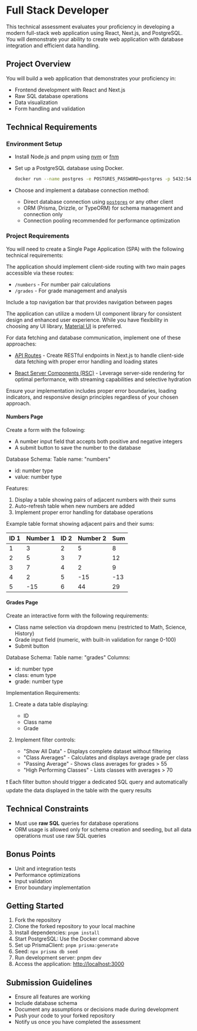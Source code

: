 # Full Stack Developer

This technical assessment evaluates your proficiency in developing a modern full-stack web application using React, Next.js, and PostgreSQL. You will demonstrate your ability to create web application with database integration and efficient data handling.

## Project Overview

You will build a web application that demonstrates your proficiency in:

- Frontend development with React and Next.js
- Raw SQL database operations
- Data visualization
- Form handling and validation

## Technical Requirements

### Environment Setup

- Install Node.js and pnpm using [nvm](https://github.com/nvm-sh/nvm) or [fnm](https://github.com/Schniz/fnm)
- Set up a PostgreSQL database using Docker.

   ```bash
   docker run --name postgres -e POSTGRES_PASSWORD=postgres -p 5432:5432 -d postgres
   ```

- Choose and implement a database connection method:
  - Direct database connection using [`postgres`](https://github.com/porsager/postgres) or any other client
  - ORM (Prisma, Drizzle, or TypeORM) for schema management and connection only
  - Connection pooling recommended for performance optimization

### Project Requirements

You will need to create a Single Page Application (SPA) with the following technical requirements:

The application should implement client-side routing with two main pages accessible via these routes:

- `/numbers` - For number pair calculations
- `/grades` - For grade management and analysis

Include a top navigation bar that provides navigation between pages

The application can utilize a modern UI component library for consistent design and enhanced user experience. While you have flexibility in choosing any UI library, [Material UI](https://mui.com/) is preferred.

For data fetching and database communication, implement one of these approaches:

- [API Routes](https://nextjs.org/docs/pages/building-your-application/routing/api-routes) - Create RESTful endpoints in Next.js to handle client-side data fetching with proper error handling and loading states

- [React Server Components (RSC)](https://nextjs.org/docs/app/getting-started/fetching-data) - Leverage server-side rendering for optimal performance, with streaming capabilities and selective hydration

Ensure your implementation includes proper error boundaries, loading indicators, and responsive design principles regardless of your chosen approach.

#### Numbers Page

Create a form with the following:

- A number input field that accepts both positive and negative integers
- A submit button to save the number to the database

Database Schema:
Table name: "numbers"

- id: number type
- value: number type

Features:

1. Display a table showing pairs of adjacent numbers with their sums
3. Auto-refresh table when new numbers are added
4. Implement proper error handling for database operations

Example table format showing adjacent pairs and their sums:

| ID 1 | Number 1 | ID 2 | Number 2 | Sum |
| ---- | -------- | ---- | -------- | --- |
| 1    | 3        | 2    | 5        | 8   |
| 2    | 5        | 3    | 7        | 12  |
| 3    | 7        | 4    | 2        | 9   |
| 4    | 2        | 5    | -15      | -13 |
| 5    | -15      | 6    | 44       | 29  |

#### Grades Page

Create an interactive form with the following requirements:

- Class name selection via dropdown menu (restricted to Math, Science, History)
- Grade input field (numeric, with built-in validation for range 0-100)
- Submit button

Database Schema:
Table name: "grades"
Columns:

- id: number type
- class: enum type
- grade: number type

Implementation Requirements:

1. Create a data table displaying:
    - ID
   - Class name
   - Grade

2. Implement filter controls:
   - "Show All Data" - Displays complete dataset without filtering
   - "Class Averages" - Calculates and displays average grade per class
   - "Passing Average" - Shows class averages for grades > 55
   - "High Performing Classes" - Lists classes with averages > 70

❗ Each filter button should trigger a dedicated SQL query and automatically update the data displayed in the table with the query results

## Technical Constraints

- Must use **raw SQL** queries for database operations
- ORM usage is allowed only for schema creation and seeding, but all data operations must use raw SQL queries

## Bonus Points

- Unit and integration tests
- Performance optimizations
- Input validation
- Error boundary implementation

## Getting Started

1. Fork the repository
2. Clone the forked repository to your local machine
3. Install dependencies: `pnpm install`
4. Start PostgreSQL: Use the Docker command above
5. Set up PrismaClient: `pnpm prisma:generate`
6. Seed: `npx prisma db seed`
7. Run development server: pnpm dev
8. Access the application: <http://localhost:3000>

## Submission Guidelines

- Ensure all features are working
- Include database schema
- Document any assumptions or decisions made during development
- Push your code to your forked repository
- Notify us once you have completed the assessment

